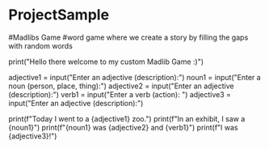 # ProjectSample

#Madlibs Game
#word game where we create a story by filling the gaps with random words

print("Hello there welcome to my custom Madlib Game :)")


adjective1 = input("Enter an adjective (description):")
noun1 = input("Enter a noun (person, place, thing):")
adjective2 = input("Enter an adjective (description):")
verb1 = input("Enter a verb (action): ")
adjective3 = input("Enter an adjective (description):")

print(f"Today I went to a {adjective1} zoo.")
print(f"In an exhibit, I saw a {noun1}")
print(f"{noun1} was {adjective2} and {verb1}")
print(f"I was {adjective3}!")
